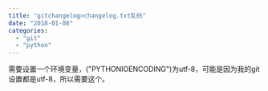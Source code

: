 ```yaml
---
title: "gitchangelog>changelog.txt乱码"
date: "2018-01-08"
categories: 
  - "git"
  - "python"
---
```


需要设置一个环境变量，("PYTHONIOENCODING")为utf-8，可能是因为我的git设置都是utf-8，所以需要这个。
